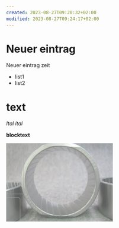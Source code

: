 ```yaml
---
created: 2023-08-27T09:20:32+02:00
modified: 2023-08-27T09:24:17+02:00
---
```


# Neuer eintrag

Neuer eintrag zeit

- list1
- list2

# text
*Ital*
*ital*

**blocktext**


![Image](./127ca49953bd211dbbac1a0abd36df72.png)
